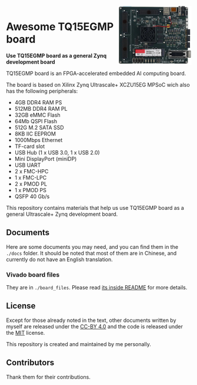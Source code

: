 <img src="./board_files/1.0/tq15egmp_board.jpeg" alt="logo" height="160" align="right" />

# Awesome TQ15EGMP board

**Use TQ15EGMP board as a general Zynq development board**

TQ15EGMP board is an FPGA-accelerated embedded AI computing board.

The board is based on Xilinx Zynq Ultrascale+ XCZU15EG MPSoC wich also has the following peripherals:

- 4GB DDR4 RAM PS
- 512MB DDR4 RAM PL
- 32GB eMMC Flash
- 64Mb QSPI Flash
- 512G M.2 SATA SSD
- 8KB IIC EEPROM 
- 1000Mbps Ethernet
- TF-card slot
- USB Hub (1 x USB 3.0, 1 x USB 2.0)
- Mini DisplayPort (miniDP)
- USB UART
- 2 x FMC-HPC
- 1 x FMC-LPC
- 2 x  PMOD PL 
- 1 x  PMOD PS 
- QSFP 40 Gb/s

This repository contains materials that help us use TQ15EGMP board as a general Ultrascale+ Zynq development board.

## Documents

Here are some documents you may need, and you can find them in the `./docs` folder. It should be noted that most of them are in Chinese, and currently do not have an English translation.


### Vivado board files

They are in `./board_files`. Please read [its inside README](./board_files/README.md) for more details.

## License

Except for those already noted in the text, other documents written by myself are released under the [CC-BY 4.0](https://creativecommons.org/licenses/by/4.0/) and the code is released under the [MIT](./LICENSE) license.

This repository is created and maintained by me personally.

## Contributors



Thank them for their contributions.
